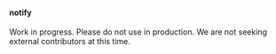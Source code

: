 #### notify

Work in progress. Please do not use in production. We are not seeking external contributors at
this time.
